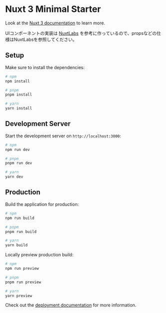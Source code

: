 # Nuxt 3 Minimal Starter

Look at the [Nuxt 3 documentation](https://nuxt.com/docs/getting-started/introduction) to learn more.

UIコンポーネントの実装は [NuxtLabs](https://ui.nuxtlabs.com/getting-started) を参考に作っているので、propsなどの仕様はNuxtLabsを参照してください。

## Setup

Make sure to install the dependencies:

```bash
# npm
npm install

# pnpm
pnpm install

# yarn
yarn install
```

## Development Server

Start the development server on `http://localhost:3000`:

```bash
# npm
npm run dev

# pnpm
pnpm run dev

# yarn
yarn dev
```

## Production

Build the application for production:

```bash
# npm
npm run build

# pnpm
pnpm run build

# yarn
yarn build
```

Locally preview production build:

```bash
# npm
npm run preview

# pnpm
pnpm run preview

# yarn
yarn preview
```

Check out the [deployment documentation](https://nuxt.com/docs/getting-started/deployment) for more information.
